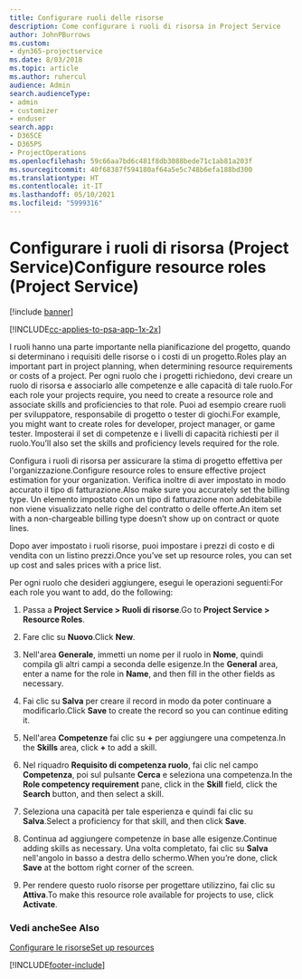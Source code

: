 ```yaml
---
title: Configurare ruoli delle risorse
description: Come configurare i ruoli di risorsa in Project Service
author: JohnPBurrows
ms.custom:
- dyn365-projectservice
ms.date: 8/03/2018
ms.topic: article
ms.author: ruhercul
audience: Admin
search.audienceType:
- admin
- customizer
- enduser
search.app:
- D365CE
- D365PS
- ProjectOperations
ms.openlocfilehash: 59c66aa7bd6c481f8db3088bede71c1ab81a203f
ms.sourcegitcommit: 40f68387f594180af64a5e5c748b6efa188bd300
ms.translationtype: HT
ms.contentlocale: it-IT
ms.lasthandoff: 05/10/2021
ms.locfileid: "5999316"
---
```

# <a name="configure-resource-roles-project-service"></a><span data-ttu-id="34b87-103">Configurare i ruoli di risorsa (Project Service)</span><span class="sxs-lookup"><span data-stu-id="34b87-103">Configure resource roles (Project Service)</span></span>

[!include [banner](../includes/psa-now-project-operations.md)]

[!INCLUDE[cc-applies-to-psa-app-1x-2x](../includes/cc-applies-to-psa-app-1x-2x.md)]

<span data-ttu-id="34b87-104">I ruoli hanno una parte importante nella pianificazione del progetto, quando si determinano i requisiti delle risorse o i costi di un progetto.</span><span class="sxs-lookup"><span data-stu-id="34b87-104">Roles play an important part in project planning, when determining resource requirements or costs of a project.</span></span> <span data-ttu-id="34b87-105">Per ogni ruolo che i progetti richiedono, devi creare un ruolo di risorsa e associarlo alle competenze e alle capacità di tale ruolo.</span><span class="sxs-lookup"><span data-stu-id="34b87-105">For each role your projects require, you need to create a resource role and associate skills and proficiencies to that role.</span></span> <span data-ttu-id="34b87-106">Puoi ad esempio creare ruoli per sviluppatore, responsabile di progetto o tester di giochi.</span><span class="sxs-lookup"><span data-stu-id="34b87-106">For example, you might want to create roles for developer, project manager, or game tester.</span></span> <span data-ttu-id="34b87-107">Imposterai il set di competenze e i livelli di capacità richiesti per il ruolo.</span><span class="sxs-lookup"><span data-stu-id="34b87-107">You’ll also set the skills and proficiency levels required for the role.</span></span>  
  
 <span data-ttu-id="34b87-108">Configura i ruoli di risorsa per assicurare la stima di progetto effettiva per l'organizzazione.</span><span class="sxs-lookup"><span data-stu-id="34b87-108">Configure resource roles to ensure effective project estimation for your organization.</span></span>  <span data-ttu-id="34b87-109">Verifica inoltre di aver impostato in modo accurato il tipo di fatturazione.</span><span class="sxs-lookup"><span data-stu-id="34b87-109">Also make sure you accurately set the billing type.</span></span> <span data-ttu-id="34b87-110">Un elemento impostato con un tipo di fatturazione non addebitabile non viene visualizzato nelle righe del contratto o delle offerte.</span><span class="sxs-lookup"><span data-stu-id="34b87-110">An item set with a non-chargeable billing type doesn’t show up on contract or quote lines.</span></span>  
  
 <span data-ttu-id="34b87-111">Dopo aver impostato i ruoli risorse, puoi impostare i prezzi di costo e di vendita con un listino prezzi.</span><span class="sxs-lookup"><span data-stu-id="34b87-111">Once you’ve set up resource roles, you can set up cost and sales prices with a price list.</span></span>  
  
 <span data-ttu-id="34b87-112">Per ogni ruolo che desideri aggiungere, esegui le operazioni seguenti:</span><span class="sxs-lookup"><span data-stu-id="34b87-112">For each role you want to add, do the following:</span></span>  
  
1.  <span data-ttu-id="34b87-113">Passa a **Project Service > Ruoli di risorse**.</span><span class="sxs-lookup"><span data-stu-id="34b87-113">Go to **Project Service > Resource Roles**.</span></span>  
  
2.  <span data-ttu-id="34b87-114">Fare clic su **Nuovo**.</span><span class="sxs-lookup"><span data-stu-id="34b87-114">Click **New**.</span></span>  
  
3.  <span data-ttu-id="34b87-115">Nell'area **Generale**, immetti un nome per il ruolo in **Nome**, quindi compila gli altri campi a seconda delle esigenze.</span><span class="sxs-lookup"><span data-stu-id="34b87-115">In the **General** area, enter a name for the role in **Name**, and then fill in the other fields as necessary.</span></span>  
  
4.  <span data-ttu-id="34b87-116">Fai clic su **Salva** per creare il record in modo da poter continuare a modificarlo.</span><span class="sxs-lookup"><span data-stu-id="34b87-116">Click **Save** to create the record so you can continue editing it.</span></span>  
  
5.  <span data-ttu-id="34b87-117">Nell'area **Competenze** fai clic su **+** per aggiungere una competenza.</span><span class="sxs-lookup"><span data-stu-id="34b87-117">In the **Skills** area, click **+** to add a skill.</span></span>  
  
6.  <span data-ttu-id="34b87-118">Nel riquadro **Requisito di competenza ruolo**, fai clic nel campo **Competenza**, poi sul pulsante **Cerca** e seleziona una competenza.</span><span class="sxs-lookup"><span data-stu-id="34b87-118">In the **Role competency requirement** pane, click in the **Skill** field, click the **Search** button, and then select a skill.</span></span>  
  
7.  <span data-ttu-id="34b87-119">Seleziona una capacità per tale esperienza e quindi fai clic su **Salva**.</span><span class="sxs-lookup"><span data-stu-id="34b87-119">Select a proficiency for that skill, and then click **Save**.</span></span>  
  
8.  <span data-ttu-id="34b87-120">Continua ad aggiungere competenze in base alle esigenze.</span><span class="sxs-lookup"><span data-stu-id="34b87-120">Continue adding skills as necessary.</span></span> <span data-ttu-id="34b87-121">Una volta completato, fai clic su **Salva** nell'angolo in basso a destra dello schermo.</span><span class="sxs-lookup"><span data-stu-id="34b87-121">When you’re done, click **Save** at the bottom right corner of the screen.</span></span>  
  
9. <span data-ttu-id="34b87-122">Per rendere questo ruolo risorse per progettare utilizzino, fai clic su **Attiva**.</span><span class="sxs-lookup"><span data-stu-id="34b87-122">To make this resource role available for projects to use, click **Activate**.</span></span>  
  
### <a name="see-also"></a><span data-ttu-id="34b87-123">Vedi anche</span><span class="sxs-lookup"><span data-stu-id="34b87-123">See Also</span></span>  
 [<span data-ttu-id="34b87-124">Configurare le risorse</span><span class="sxs-lookup"><span data-stu-id="34b87-124">Set up resources</span></span>](../psa/set-up-resources.md)


[!INCLUDE[footer-include](../includes/footer-banner.md)]